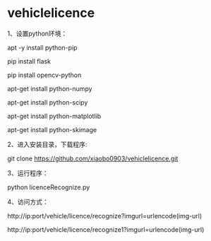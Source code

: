 # vehiclelicence
1、设置python环境：

   apt -y install python-pip

   pip install flask

   pip install opencv-python

   apt-get install python-numpy  

   apt-get install python-scipy  

   apt-get install python-matplotlib  

   apt-get install python-skimage
   
2、进入安装目录，下载程序:

   git clone https://github.com/xiaobo0903/vehiclelicence.git

3、运行程序：

   python licenceRecognize.py
   
4、访问方式：
    
   http://ip:port/vehicle/licence/recognize?imgurl=urlencode(img-url)

   http://ip:port/vehicle/licence/recognize1?imgurl=urlencode(img-url)
